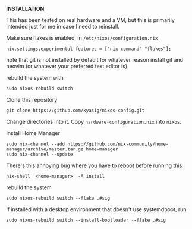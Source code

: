 **INSTALLATION**

This has been tested on real hardware and a VM, but this is primarily intended just for me in case I need to reinstall.


Make sure flakes is enabled.
in ``/etc/nixos/configuration.nix``
```
nix.settings.experimental-features = ["nix-command" "flakes"];
```
note that git is not installed by default for whatever reason
install git and neovim (or whatever your preferred text editor is)

rebuild the system with
```
sudo nixos-rebuild switch
```

Clone this repository
```
git clone https://github.com/kyasig/nixos-config.git
```

Change directories into it.
Copy ``hardware-configuration.nix`` into ``nixos``.


Install Home Manager
```
sudo nix-channel --add https://github.com/nix-community/home-manager/archive/master.tar.gz home-manager
sudo nix-channel --update
```

There's this annoying bug where you have to reboot before running this
```
nix-shell '<home-manager>' -A install
```
rebuild the system
```
sudo nixos-rebuild switch --flake .#sig
```
if installed with a desktop environment that doesn't use systemdboot, run
```
sudo nixos-rebuild switch --install-bootloader --flake .#sig
```



